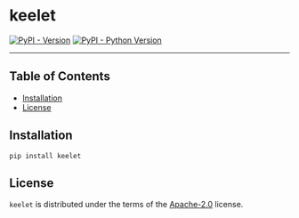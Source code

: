 # keelet

[![PyPI - Version](https://img.shields.io/pypi/v/keelet.svg)](https://pypi.org/project/keelet)
[![PyPI - Python Version](https://img.shields.io/pypi/pyversions/keelet.svg)](https://pypi.org/project/keelet)

-----

## Table of Contents

- [Installation](#installation)
- [License](#license)

## Installation

```console
pip install keelet
```

## License

`keelet` is distributed under the terms of the [Apache-2.0](https://spdx.org/licenses/Apache-2.0.html) license.
